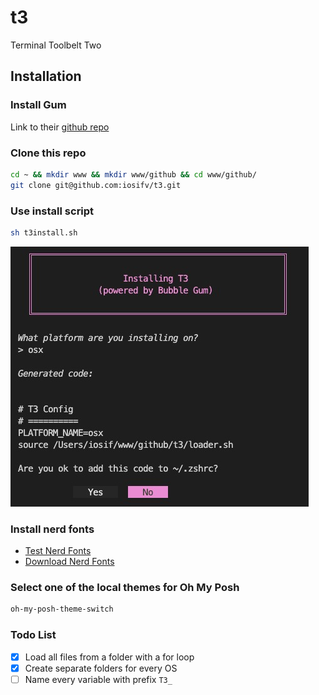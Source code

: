 # t3
Terminal Toolbelt Two

## Installation

### Install Gum
Link to their [github repo]([here](https://github.com/charmbracelet/gum))

### Clone this repo
```bash
cd ~ && mkdir www && mkdir www/github && cd www/github/
git clone git@github.com:iosifv/t3.git
```

### Use install script

```bash
sh t3install.sh
```

![](media/installer.jpg)

### Install nerd fonts

- [Test Nerd Fonts](https://www.programmingfonts.org/#twilio-sans-mono)
- [Download Nerd Fonts](https://www.nerdfonts.com/font-downloads)

### Select one of the local themes for Oh My Posh

```bash
oh-my-posh-theme-switch
```

### Todo List
- [x] Load all files from a folder with a for loop
- [x] Create separate folders for every OS
- [ ] Name every variable with prefix `T3_`
